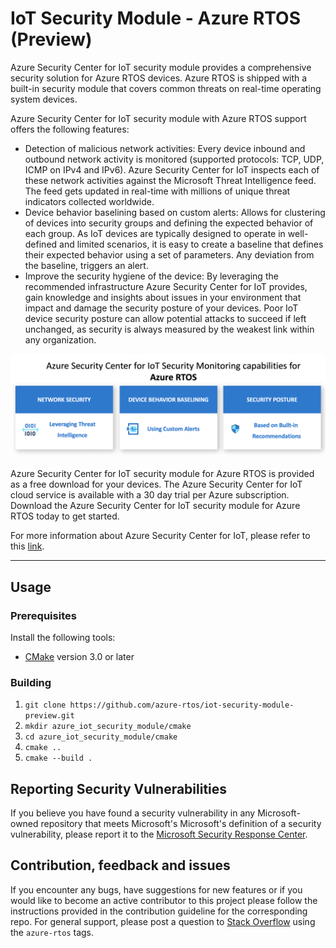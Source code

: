 # IoT Security Module - Azure RTOS (Preview)

Azure Security Center for IoT security module provides a comprehensive security solution for Azure RTOS devices. Azure RTOS is shipped with a built-in security module that covers common threats on real-time operating system devices.

Azure Security Center for IoT security module with Azure RTOS support offers the following features:
- Detection of malicious network activities: Every device inbound and outbound network activity is monitored (supported protocols: TCP, UDP, ICMP on IPv4 and IPv6). Azure Security Center for IoT inspects each of these network activities against the Microsoft Threat Intelligence feed. The feed gets updated in real-time with millions of unique threat indicators collected worldwide.
- Device behavior baselining based on custom alerts: Allows for clustering of devices into security groups and defining the expected behavior of each group. As IoT devices are typically designed to operate in well-defined and limited scenarios, it is easy to create a baseline that defines their expected behavior using a set of parameters. Any deviation from the baseline, triggers an alert.
- Improve the security hygiene of the device: By leveraging the recommended infrastructure Azure Security Center for IoT provides, gain knowledge and insights about issues in your environment that impact and damage the security posture of your devices. Poor IoT device security posture can allow potential attacks to succeed if left unchanged, as security is always measured by the weakest link within any organization.

![Monitoring Capabilities](img/asc_for_iot_monitoring_capabilities.png)

Azure Security Center for IoT security module for Azure RTOS is provided as a free download for your devices. The Azure Security Center for IoT cloud service is available with a 30 day trial per Azure subscription. Download the Azure Security Center for IoT security module for Azure RTOS today to get started.

For more information about Azure Security Center for IoT, please refer to this [link](https://docs.microsoft.com/en-us/azure/asc-for-iot/).

---

## Usage

### Prerequisites

Install the following tools:

* [CMake](https://cmake.org/download/) version 3.0 or later

### Building

1. `git clone https://github.com/azure-rtos/iot-security-module-preview.git`
2. `mkdir azure_iot_security_module/cmake`
3. `cd azure_iot_security_module/cmake`
4. `cmake ..`
5. `cmake --build .`

## Reporting Security Vulnerabilities

If you believe you have found a security vulnerability in any Microsoft-owned repository that meets Microsoft's Microsoft's definition of a security vulnerability, please report it to the [Microsoft Security Response Center](SECURITY.md).

## Contribution, feedback and issues
If you encounter any bugs, have suggestions for new features or if you would like to become an active contributor to this project please follow the instructions provided in the contribution guideline for the corresponding repo.
For general support, please post a question to [Stack Overflow](http://stackoverflow.com/questions/tagged/azure-rtos) using the `azure-rtos` tags.